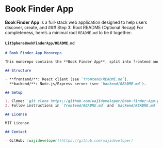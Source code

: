 # Book Finder App

**Book Finder App** is a full-stack web application designed to help users discover, create, and ### Step 3: Root README (Optional Recap)
For completeness, here’s a minimal root `README.md` to tie it together:

#### `LitSphereBookFinderApp/README.md`

```markdown
# Book Finder App Monorepo

This monorepo contains the **Book Finder App**, split into frontend and backend codebases.

## Structure

- **frontend/**: React client (see `frontend/README.md`).
- **backend/**: Node.js/Express server (see `backend/README.md`).

## Setup

1. Clone: `git clone https://github.com/wajideveloper/Book-finder-App.git`
2. Follow instructions in `frontend/README.md` and `backend/README.md`.

## License

MIT License

## Contact

- GitHub: [wajideveloper](https://github.com/wajideveloper)
```
